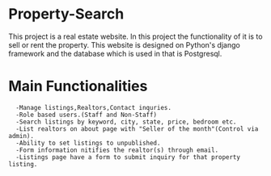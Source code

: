 # Property-Search

This project is a real estate website. In this project the functionality of it is to sell or rent the property.
This website is designed on Python's django framework and the database which is used in that is Postgresql.

# Main Functionalities
      -Manage listings,Realtors,Contact inquries.
	  -Role based users.(Staff and Non-Staff)
	  -Search listings by keyword, city, state, price, bedroom etc.
	  -List realtors on about page with "Seller of the month"(Control via admin).
	  -Ability to set listings to unpublished.
	  -Form information nitifies the realtor(s) through email.
	  -Listings page have a form to submit inquiry for that property listing. 
